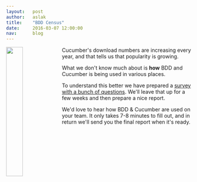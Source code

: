 ```yaml
---
layout:   post
author:   aslak
title:    "BDD Census"
date:     2016-03-07 12:00:00
nav:      blog
---
```


<a href="https://cucumber.typeform.com/to/kjrSc2?audience=blog"><img src="{{ site.url }}/images/blog/bdd-census.png" style="float:left; width:30%"></a>

Cucumber's download numbers are increasing every year, and that tells us that
popularity is growing.

What we don't know much about is **how** BDD and Cucumber is being used in various
places.

To understand this better we have prepared a [survey with a bunch of questions](https://cucumber.typeform.com/to/kjrSc2?audience=blog).
We'll leave that up for a few weeks and then prepare a nice report.

We'd love to hear how BDD & Cucumber are used on your team. It only takes 7-8 minutes
to fill out, and in return we'll send you the final report when it's ready.
